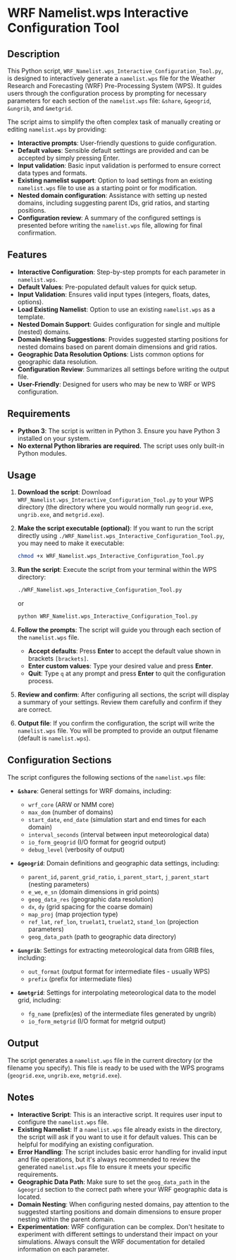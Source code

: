 # WRF Namelist.wps Interactive Configuration Tool
## Description

This Python script, `WRF_Namelist.wps_Interactive_Configuration_Tool.py`, is designed to interactively generate a `namelist.wps` file for the Weather Research and Forecasting (WRF) Pre-Processing System (WPS). It guides users through the configuration process by prompting for necessary parameters for each section of the `namelist.wps` file: `&share`, `&geogrid`, `&ungrib`, and `&metgrid`.

The script aims to simplify the often complex task of manually creating or editing `namelist.wps` by providing:

* **Interactive prompts**: User-friendly questions to guide configuration.
* **Default values**: Sensible default settings are provided and can be accepted by simply pressing Enter.
* **Input validation**: Basic input validation is performed to ensure correct data types and formats.
* **Existing namelist support**: Option to load settings from an existing `namelist.wps` file to use as a starting point or for modification.
* **Nested domain configuration**:  Assistance with setting up nested domains, including suggesting parent IDs, grid ratios, and starting positions.
* **Configuration review**: A summary of the configured settings is presented before writing the `namelist.wps` file, allowing for final confirmation.

## Features

* **Interactive Configuration**: Step-by-step prompts for each parameter in `namelist.wps`.
* **Default Values**: Pre-populated default values for quick setup.
* **Input Validation**: Ensures valid input types (integers, floats, dates, options).
* **Load Existing Namelist**: Option to use an existing `namelist.wps` as a template.
* **Nested Domain Support**:  Guides configuration for single and multiple (nested) domains.
* **Domain Nesting Suggestions**: Provides suggested starting positions for nested domains based on parent domain dimensions and grid ratios.
* **Geographic Data Resolution Options**: Lists common options for geographic data resolution.
* **Configuration Review**: Summarizes all settings before writing the output file.
* **User-Friendly**: Designed for users who may be new to WRF or WPS configuration.

## Requirements

* **Python 3**:  The script is written in Python 3. Ensure you have Python 3 installed on your system.
* **No external Python libraries are required.** The script uses only built-in Python modules.

## Usage

1. **Download the script**: Download `WRF_Namelist.wps_Interactive_Configuration_Tool.py` to your WPS directory (the directory where you would normally run `geogrid.exe`, `ungrib.exe`, and `metgrid.exe`).

2. **Make the script executable (optional)**:  If you want to run the script directly using `./WRF_Namelist.wps_Interactive_Configuration_Tool.py`, you may need to make it executable:
   ```bash
   chmod +x WRF_Namelist.wps_Interactive_Configuration_Tool.py
   ```

3. **Run the script**: Execute the script from your terminal within the WPS directory:
   ```bash
   ./WRF_Namelist.wps_Interactive_Configuration_Tool.py
   ```
   or
   ```bash
   python WRF_Namelist.wps_Interactive_Configuration_Tool.py
   ```

4. **Follow the prompts**: The script will guide you through each section of the `namelist.wps` file.
    * **Accept defaults**: Press **Enter** to accept the default value shown in brackets `[brackets]`.
    * **Enter custom values**: Type your desired value and press **Enter**.
    * **Quit**: Type `q` at any prompt and press **Enter** to quit the configuration process.

5. **Review and confirm**: After configuring all sections, the script will display a summary of your settings. Review them carefully and confirm if they are correct.

6. **Output file**: If you confirm the configuration, the script will write the `namelist.wps` file. You will be prompted to provide an output filename (default is `namelist.wps`).

## Configuration Sections

The script configures the following sections of the `namelist.wps` file:

* **`&share`**: General settings for WRF domains, including:
    * `wrf_core` (ARW or NMM core)
    * `max_dom` (number of domains)
    * `start_date`, `end_date` (simulation start and end times for each domain)
    * `interval_seconds` (interval between input meteorological data)
    * `io_form_geogrid` (I/O format for geogrid output)
    * `debug_level` (verbosity of output)

* **`&geogrid`**: Domain definitions and geographic data settings, including:
    * `parent_id`, `parent_grid_ratio`, `i_parent_start`, `j_parent_start` (nesting parameters)
    * `e_we`, `e_sn` (domain dimensions in grid points)
    * `geog_data_res` (geographic data resolution)
    * `dx`, `dy` (grid spacing for the coarse domain)
    * `map_proj` (map projection type)
    * `ref_lat`, `ref_lon`, `truelat1`, `truelat2`, `stand_lon` (projection parameters)
    * `geog_data_path` (path to geographic data directory)

* **`&ungrib`**: Settings for extracting meteorological data from GRIB files, including:
    * `out_format` (output format for intermediate files - usually WPS)
    * `prefix` (prefix for intermediate files)

* **`&metgrid`**: Settings for interpolating meteorological data to the model grid, including:
    * `fg_name` (prefix(es) of the intermediate files generated by ungrib)
    * `io_form_metgrid` (I/O format for metgrid output)

## Output

The script generates a `namelist.wps` file in the current directory (or the filename you specify). This file is ready to be used with the WPS programs (`geogrid.exe`, `ungrib.exe`, `metgrid.exe`).

## Notes

* **Interactive Script**: This is an interactive script. It requires user input to configure the `namelist.wps` file.
* **Existing Namelist**: If a `namelist.wps` file already exists in the directory, the script will ask if you want to use it for default values. This can be helpful for modifying an existing configuration.
* **Error Handling**: The script includes basic error handling for invalid input and file operations, but it's always recommended to review the generated `namelist.wps` file to ensure it meets your specific requirements.
* **Geographic Data Path**:  Make sure to set the `geog_data_path` in the `&geogrid` section to the correct path where your WRF geographic data is located.
* **Domain Nesting**: When configuring nested domains, pay attention to the suggested starting positions and domain dimensions to ensure proper nesting within the parent domain.
* **Experimentation**:  WRF configuration can be complex. Don't hesitate to experiment with different settings to understand their impact on your simulations. Always consult the WRF documentation for detailed information on each parameter.

